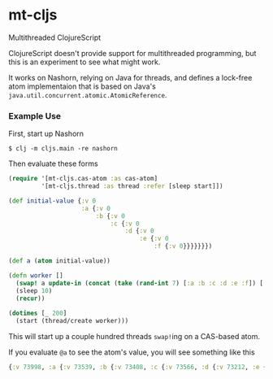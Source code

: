 # mt-cljs

Multithreaded ClojureScript

ClojureScript doesn't provide support for multithreaded programming, but this is an experiment to see what might work.

It works on Nashorn, relying on Java for threads, and defines a lock-free atom implementaion that is based on Java's 
`java.util.concurrent.atomic.AtomicReference`.

### Example Use

First, start up Nashorn

```shell
$ clj -m cljs.main -re nashorn
```

Then evaluate these forms

```clojure
(require '[mt-cljs.cas-atom :as cas-atom]
         '[mt-cljs.thread :as thread :refer [sleep start]])

(def initial-value {:v 0
                    :a {:v 0
                        :b {:v 0
                            :c {:v 0
                                :d {:v 0
                                    :e {:v 0
                                        :f {:v 0}}}}}}})

(def a (atom initial-value))

(defn worker []
  (swap! a update-in (concat (take (rand-int 7) [:a :b :c :d :e :f]) [:v]) inc)
  (sleep 10)
  (recur))
  
(dotimes [_ 200]
  (start (thread/create worker)))
```

This will start up a couple hundred threads `swap!`ing on a CAS-based atom.

If you evaluate `@a` to see the atom's value, you will see something like this

```clojure
{:v 73998, :a {:v 73539, :b {:v 73408, :c {:v 73566, :d {:v 73212, :e {:v 73474, :f {:v 73427}}}}}}}
```